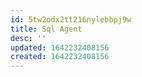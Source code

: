 ```yaml
---
id: 5tw2odx2tt216nylebbpj9w
title: Sql Agent
desc: ''
updated: 1642232408156
created: 1642232408156
---
```



